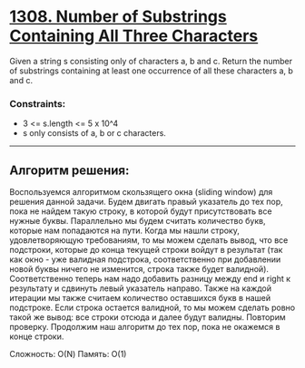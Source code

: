 # [1308. Number of Substrings Containing All Three Characters](https://leetcode.com/problems/number-of-substrings-containing-all-three-characters/description/?envType=daily-question&envId=2025-03-10)

Given a string s consisting only of characters a, b and c.
Return the number of substrings containing at least one occurrence of all these characters a, b and c.

### Constraints:
- 3 <= s.length <= 5 x 10^4
- s only consists of a, b or c characters.
---

## Алгоритм решения:

Воспользуемся алгоритмом скользящего окна (sliding window) для решения данной задачи. Будем двигать правый указатель до тех пор, пока не найдем такую строку, в которой будут присутствовать все нужные буквы. Параллельно мы будем считать количество букв, которые нам попадаются на пути.
Когда мы нашли строку, удовлетворяющую требованиям, то мы можем сделать вывод, что все подстроки, которые до конца текущей строки войдут в результат (так как окно - уже валидная подстрока, соответственно при добавлении новой буквы ничего не изменится, строка также будет валидной). Соответственно теперь нам надо добавить разницу между end и right к результату и сдвинуть левый указатель направо. Также на каждой итерации мы также считаем количество оставшихся букв в нашей подстроке.
Если строка остается валидной, то мы можем сделать ровно такой же вывод: все строки отсюда и далее будут валидны. Повторим проверку.
Продолжим наш алгоритм до тех пор, пока не окажемся в конце строки.

Сложность: О(N)
Память: О(1)

